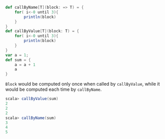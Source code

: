 ```scala
def callByName[T](block: => T) = {
    for( i<-0 until 3){
        println(block)
    }
}
def callByValue[T](block: T) = {
    for( i<-0 until 3){
        println(block)
    }
}
var a = 1;
def sum = {
    a = a + 1
    a
}
```
`Block` would be computed only once when called by `callByValue`, while it would be computed each time by `callByName`.

```scala
scala> callByValue(sum)
2
2
2
scala> callByName(sum)
3
4
5
``` 
